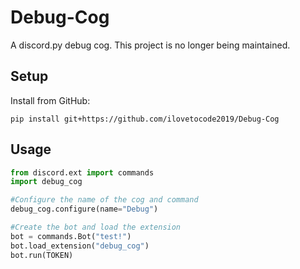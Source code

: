 # Debug-Cog

A discord.py debug cog. This project is no longer being maintained.

## Setup

Install from GitHub:

`pip install git+https://github.com/ilovetocode2019/Debug-Cog`

## Usage

```python
from discord.ext import commands
import debug_cog

#Configure the name of the cog and command
debug_cog.configure(name="Debug")

#Create the bot and load the extension
bot = commands.Bot("test!")
bot.load_extension("debug_cog")
bot.run(TOKEN)
```
